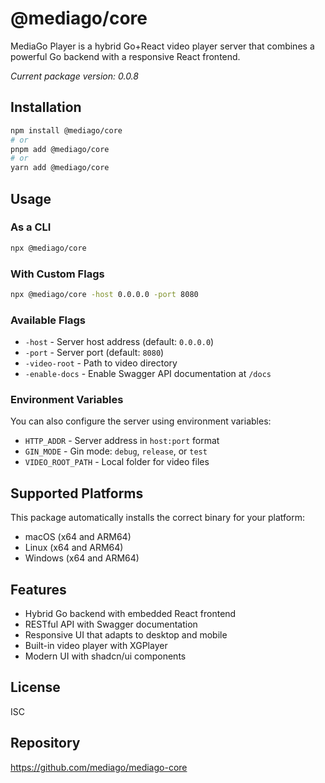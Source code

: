 # @mediago/core

MediaGo Player is a hybrid Go+React video player server that combines a powerful Go backend with a responsive React frontend.

_Current package version: 0.0.8_

## Installation

```bash
npm install @mediago/core
# or
pnpm add @mediago/core
# or
yarn add @mediago/core
```

## Usage

### As a CLI

```bash
npx @mediago/core
```

### With Custom Flags

```bash
npx @mediago/core -host 0.0.0.0 -port 8080
```

### Available Flags

- `-host` - Server host address (default: `0.0.0.0`)
- `-port` - Server port (default: `8080`)
- `-video-root` - Path to video directory
- `-enable-docs` - Enable Swagger API documentation at `/docs`

### Environment Variables

You can also configure the server using environment variables:

- `HTTP_ADDR` - Server address in `host:port` format
- `GIN_MODE` - Gin mode: `debug`, `release`, or `test`
- `VIDEO_ROOT_PATH` - Local folder for video files

## Supported Platforms

This package automatically installs the correct binary for your platform:

- macOS (x64 and ARM64)
- Linux (x64 and ARM64)
- Windows (x64 and ARM64)

## Features

- Hybrid Go backend with embedded React frontend
- RESTful API with Swagger documentation
- Responsive UI that adapts to desktop and mobile
- Built-in video player with XGPlayer
- Modern UI with shadcn/ui components

## License

ISC

## Repository

https://github.com/mediago/mediago-core
